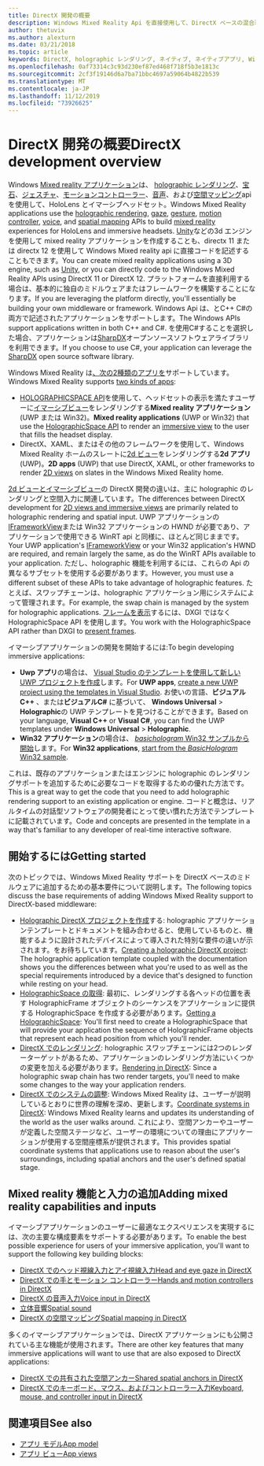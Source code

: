 ```yaml
---
title: DirectX 開発の概要
description: Windows Mixed Reality Api を直接使用して、DirectX ベースの混合現実エンジンをビルドします。
author: thetuvix
ms.author: alexturn
ms.date: 03/21/2018
ms.topic: article
keywords: DirectX, holographic レンダリング, ネイティブ, ネイティブアプリ, WinRT, WinRT アプリ, プラットフォーム Api, カスタムエンジン, ミドルウェア
ms.openlocfilehash: 0af73314c3c93d230ef87ed468f718f5b3e1813c
ms.sourcegitcommit: 2cf3f19146d6a7ba71bbc4697a59064b4822b539
ms.translationtype: MT
ms.contentlocale: ja-JP
ms.lasthandoff: 11/12/2019
ms.locfileid: "73926625"
---
```

# <a name="directx-development-overview"></a><span data-ttu-id="7495f-104">DirectX 開発の概要</span><span class="sxs-lookup"><span data-stu-id="7495f-104">DirectX development overview</span></span>


<span data-ttu-id="7495f-105">Windows [Mixed reality アプリケーション](mixed-reality.md)は、 [holographic レンダリング](rendering.md)、[宝石](gaze-and-commit.md)、[ジェスチャ](gaze-and-commit.md#composite-gestures)、[モーションコントローラー](motion-controllers.md)、[音声](voice-input.md)、および[空間マッピング](spatial-mapping.md)api を使用して、HoloLens とイマーシブヘッドセット。</span><span class="sxs-lookup"><span data-stu-id="7495f-105">Windows Mixed Reality applications use the [holographic rendering](rendering.md), [gaze](gaze-and-commit.md), [gesture](gaze-and-commit.md#composite-gestures), [motion controller](motion-controllers.md), [voice](voice-input.md), and [spatial mapping](spatial-mapping.md) APIs to build [mixed reality](mixed-reality.md) experiences for HoloLens and immersive headsets.</span></span> <span data-ttu-id="7495f-106">[Unity](unity-development-overview.md)などの3d エンジンを使用して mixed reality アプリケーションを作成することも、directx 11 または directx 12 を使用して Windows Mixed reality api に直接コードを記述することもできます。</span><span class="sxs-lookup"><span data-stu-id="7495f-106">You can create mixed reality applications using a 3D engine, such as [Unity](unity-development-overview.md), or you can directly code to the Windows Mixed Reality APIs using DirectX 11 or DirectX 12.</span></span> <span data-ttu-id="7495f-107">プラットフォームを直接利用する場合は、基本的に独自のミドルウェアまたはフレームワークを構築することになります。</span><span class="sxs-lookup"><span data-stu-id="7495f-107">If you are leveraging the platform directly, you'll essentially be building your own middleware or framework.</span></span> <span data-ttu-id="7495f-108">Windows Api は、とC++ C#の両方で記述されたアプリケーションをサポートします。</span><span class="sxs-lookup"><span data-stu-id="7495f-108">The Windows APIs support applications written in both C++ and C#.</span></span> <span data-ttu-id="7495f-109">を使用C#することを選択した場合、アプリケーションは[SharpDX](https://sharpdx.org/)オープンソースソフトウェアライブラリを利用できます。</span><span class="sxs-lookup"><span data-stu-id="7495f-109">If you choose to use C#, your application can leverage the [SharpDX](https://sharpdx.org/) open source software library.</span></span>


<span data-ttu-id="7495f-110">Windows Mixed Reality は[、次の2種類のアプリを](app-views.md)サポートしています。</span><span class="sxs-lookup"><span data-stu-id="7495f-110">Windows Mixed Reality supports [two kinds of apps](app-views.md):</span></span>
* <span data-ttu-id="7495f-111">[HOLOGRAPHICSPACE API](getting-a-holographicspace.md)を使用して、ヘッドセットの表示を満たすユーザーに[イマーシブビュー](app-views.md)をレンダリングする**Mixed reality アプリケーション**(UWP または Win32)。</span><span class="sxs-lookup"><span data-stu-id="7495f-111">**Mixed reality applications** (UWP or Win32) that use the [HolographicSpace API](getting-a-holographicspace.md) to render an [immersive view](app-views.md) to the user that fills the headset display.</span></span>
* <span data-ttu-id="7495f-112">DirectX、XAML、またはその他のフレームワークを使用して、Windows Mixed Reality ホームのスレートに[2d ビュー](app-views.md#2d-views)をレンダリングする**2d アプリ**(UWP)。</span><span class="sxs-lookup"><span data-stu-id="7495f-112">**2D apps** (UWP) that use DirectX, XAML, or other frameworks to render [2D views](app-views.md#2d-views) on slates in the Windows Mixed Reality home.</span></span>


<span data-ttu-id="7495f-113">[2d ビューとイマーシブビュー](app-views.md)の DirectX 開発の違いは、主に holographic のレンダリングと空間入力に関連しています。</span><span class="sxs-lookup"><span data-stu-id="7495f-113">The differences between DirectX development for [2D views and immersive views](app-views.md) are primarily related to holographic rendering and spatial input.</span></span> <span data-ttu-id="7495f-114">UWP アプリケーションの[IFrameworkView](https://msdn.microsoft.com/library/windows/apps/windows.applicationmodel.core.iframeworkview.aspx)または Win32 アプリケーションの HWND が必要であり、アプリケーションで使用できる WinRT api と同様に、ほとんど同じままです。</span><span class="sxs-lookup"><span data-stu-id="7495f-114">Your UWP application's [IFrameworkView](https://msdn.microsoft.com/library/windows/apps/windows.applicationmodel.core.iframeworkview.aspx) or your Win32 application's HWND are required, and remain largely the same, as do the WinRT APIs available to your application.</span></span> <span data-ttu-id="7495f-115">ただし、holographic 機能を利用するには、これらの Api の異なるサブセットを使用する必要があります。</span><span class="sxs-lookup"><span data-stu-id="7495f-115">However, you must use a different subset of these APIs to take advantage of holographic features.</span></span> <span data-ttu-id="7495f-116">たとえば、スワップチェーンは、holographic アプリケーション用にシステムによって管理されます。</span><span class="sxs-lookup"><span data-stu-id="7495f-116">For example, the swap chain is managed by the system for holographic applications.</span></span> <span data-ttu-id="7495f-117">[フレームを表示](rendering-in-directx.md)するには、DXGI ではなく HolographicSpace API を使用します。</span><span class="sxs-lookup"><span data-stu-id="7495f-117">You work with the HolographicSpace API rather than DXGI to [present frames](rendering-in-directx.md).</span></span>

<span data-ttu-id="7495f-118">イマーシブアプリケーションの開発を開始するには:</span><span class="sxs-lookup"><span data-stu-id="7495f-118">To begin developing immersive applications:</span></span>
* <span data-ttu-id="7495f-119">**Uwp アプリ**の場合は、 [Visual Studio のテンプレートを使用して新しい UWP プロジェクトを作成](creating-a-holographic-directx-project.md)します。</span><span class="sxs-lookup"><span data-stu-id="7495f-119">For **UWP apps**, [create a new UWP project using the templates in Visual Studio](creating-a-holographic-directx-project.md).</span></span> <span data-ttu-id="7495f-120">お使いの言語、**ビジュアルC++**  、または**ビジュアルC#** に基づいて、 **Windows Universal** > **Holographic**の UWP テンプレートを見つけることができます。</span><span class="sxs-lookup"><span data-stu-id="7495f-120">Based on your language, **Visual C++** or **Visual C#**, you can find the UWP templates under **Windows Universal** > **Holographic**.</span></span>
* <span data-ttu-id="7495f-121">**Win32 アプリケーション**の場合は、 [ *basichologram* Win32 サンプルから開始](creating-a-holographic-directx-project.md#creating-a-win32-project)します。</span><span class="sxs-lookup"><span data-stu-id="7495f-121">For **Win32 applications**, [start from the *BasicHologram* Win32 sample](creating-a-holographic-directx-project.md#creating-a-win32-project).</span></span>

<span data-ttu-id="7495f-122">これは、既存のアプリケーションまたはエンジンに holographic のレンダリングサポートを追加するために必要なコードを取得するための優れた方法です。</span><span class="sxs-lookup"><span data-stu-id="7495f-122">This is a great way to get the code that you need to add holographic rendering support to an existing application or engine.</span></span> <span data-ttu-id="7495f-123">コードと概念は、リアルタイムの対話型ソフトウェアの開発者にとって使い慣れた方法でテンプレートに記載されています。</span><span class="sxs-lookup"><span data-stu-id="7495f-123">Code and concepts are presented in the template in a way that's familiar to any developer of real-time interactive software.</span></span>


## <a name="getting-started"></a><span data-ttu-id="7495f-124">開始するには</span><span class="sxs-lookup"><span data-stu-id="7495f-124">Getting started</span></span>

<span data-ttu-id="7495f-125">次のトピックでは、Windows Mixed Reality サポートを DirectX ベースのミドルウェアに追加するための基本要件について説明します。</span><span class="sxs-lookup"><span data-stu-id="7495f-125">The following topics discuss the base requirements of adding Windows Mixed Reality support to DirectX-based middleware:</span></span>

* <span data-ttu-id="7495f-126">[Holographic DirectX プロジェクトを作成](creating-a-holographic-directx-project.md)する: holographic アプリケーションテンプレートとドキュメントを組み合わせると、使用しているものと、機能するように設計されたデバイスによって導入された特別な要件の違いが示されます。をお待ちしています。</span><span class="sxs-lookup"><span data-stu-id="7495f-126">[Creating a holographic DirectX project](creating-a-holographic-directx-project.md): The holographic application template coupled with the documentation shows you the differences between what you're used to as well as the special requirements introduced by a device that's designed to function while resting on your head.</span></span>
* <span data-ttu-id="7495f-127">[HolographicSpace の取得](getting-a-holographicspace.md): 最初に、レンダリングする各ヘッドの位置を表す HolographicFrame オブジェクトのシーケンスをアプリケーションに提供する HolographicSpace を作成する必要があります。</span><span class="sxs-lookup"><span data-stu-id="7495f-127">[Getting a HolographicSpace](getting-a-holographicspace.md): You'll first need to create a HolographicSpace that will provide your application the sequence of HolographicFrame objects that represent each head position from which you'll render.</span></span>
* <span data-ttu-id="7495f-128">[DirectX でのレンダリング](rendering-in-directx.md): holographic スワップチェーンには2つのレンダーターゲットがあるため、アプリケーションのレンダリング方法にいくつかの変更を加える必要があります。</span><span class="sxs-lookup"><span data-stu-id="7495f-128">[Rendering in DirectX](rendering-in-directx.md): Since a holographic swap chain has two render targets, you'll need to make some changes to the way your application renders.</span></span>
* <span data-ttu-id="7495f-129">[DirectX でのシステムの調整](coordinate-systems-in-directx.md): Windows Mixed Reality は、ユーザーが説明しているとおりに世界の理解を深め、更新します。</span><span class="sxs-lookup"><span data-stu-id="7495f-129">[Coordinate systems in DirectX](coordinate-systems-in-directx.md): Windows Mixed Reality learns and updates its understanding of the world as the user walks around.</span></span> <span data-ttu-id="7495f-130">これにより、空間アンカーやユーザーが定義した空間ステージなど、ユーザーの環境についての理由にアプリケーションが使用する空間座標系が提供されます。</span><span class="sxs-lookup"><span data-stu-id="7495f-130">This provides spatial coordinate systems that applications use to reason about the user's surroundings, including spatial anchors and the user's defined spatial stage.</span></span>

## <a name="adding-mixed-reality-capabilities-and-inputs"></a><span data-ttu-id="7495f-131">Mixed reality 機能と入力の追加</span><span class="sxs-lookup"><span data-stu-id="7495f-131">Adding mixed reality capabilities and inputs</span></span>

<span data-ttu-id="7495f-132">イマーシブアプリケーションのユーザーに最適なエクスペリエンスを実現するには、次の主要な構成要素をサポートする必要があります。</span><span class="sxs-lookup"><span data-stu-id="7495f-132">To enable the best possible experience for users of your immersive application, you'll want to support the following key building blocks:</span></span>

* [<span data-ttu-id="7495f-133">DirectX でのヘッド視線入力とアイ視線入力</span><span class="sxs-lookup"><span data-stu-id="7495f-133">Head and eye gaze in DirectX</span></span>](gaze-in-directx.md)
* [<span data-ttu-id="7495f-134">DirectX での手とモーション コントローラー</span><span class="sxs-lookup"><span data-stu-id="7495f-134">Hands and motion controllers in DirectX</span></span>](hands-and-motion-controllers-in-directx.md)
* [<span data-ttu-id="7495f-135">DirectX の音声入力</span><span class="sxs-lookup"><span data-stu-id="7495f-135">Voice input in DirectX</span></span>](voice-input-in-directx.md)
* [<span data-ttu-id="7495f-136">立体音響</span><span class="sxs-lookup"><span data-stu-id="7495f-136">Spatial sound</span></span>](https://docs.microsoft.com/windows/win32/coreaudio/spatial-sound)
* [<span data-ttu-id="7495f-137">DirectX の空間マッピング</span><span class="sxs-lookup"><span data-stu-id="7495f-137">Spatial mapping in DirectX</span></span>](spatial-mapping-in-directx.md)


<span data-ttu-id="7495f-138">多くのイマーシブアプリケーションでは、DirectX アプリケーションにも公開されている主な機能が使用されます。</span><span class="sxs-lookup"><span data-stu-id="7495f-138">There are other key features that many immersive applications will want to use that are also exposed to DirectX applications:</span></span>

* [<span data-ttu-id="7495f-139">DirectX での共有された空間アンカー</span><span class="sxs-lookup"><span data-stu-id="7495f-139">Shared spatial anchors in DirectX</span></span>](shared-spatial-anchors-in-directx.md)
* [<span data-ttu-id="7495f-140">DirectX でのキーボード、マウス、およびコントローラー入力</span><span class="sxs-lookup"><span data-stu-id="7495f-140">Keyboard, mouse, and controller input in DirectX</span></span>](keyboard,-mouse,-and-controller-input-in-directx.md)

## <a name="see-also"></a><span data-ttu-id="7495f-141">関連項目</span><span class="sxs-lookup"><span data-stu-id="7495f-141">See also</span></span>
* [<span data-ttu-id="7495f-142">アプリ モデル</span><span class="sxs-lookup"><span data-stu-id="7495f-142">App model</span></span>](app-model.md)
* [<span data-ttu-id="7495f-143">アプリ ビュー</span><span class="sxs-lookup"><span data-stu-id="7495f-143">App views</span></span>](app-views.md)
